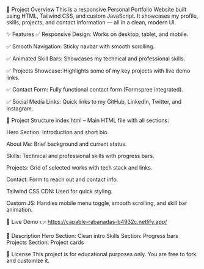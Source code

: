 📌 Project Overview
This is a responsive Personal Portfolio Website built using HTML, Tailwind CSS, and custom JavaScript.
It showcases my profile, skills, projects, and contact information — all in a clean, modern UI.

✨ Features
✅ Responsive Design: Works on desktop, tablet, and mobile.

✅ Smooth Navigation: Sticky navbar with smooth scrolling.

✅ Animated Skill Bars: Showcases my technical and professional skills.

✅ Projects Showcase: Highlights some of my key projects with live demo links.

✅ Contact Form: Fully functional contact form (Formspree integrated).

✅ Social Media Links: Quick links to my GitHub, LinkedIn, Twitter, and Instagram.

📂 Project Structure
index.html – Main HTML file with all sections:

Hero Section: Introduction and short bio.

About Me: Brief background and current status.

Skills: Technical and professional skills with progress bars.

Projects: Grid of selected works with tech stack and links.

Contact: Form to reach out and contact info.

Tailwind CSS CDN: Used for quick styling.

Custom JS: Handles mobile menu toggle, smooth scrolling, and skill bar animation.

🔗 Live Demo
👉 https://capable-rabanadas-b4932c.netlify.app/

📸 Description
Hero Section: Clean intro
Skills Section: Progress bars
Projects Section: Project cards

📄 License
This project is for educational purposes only.
You are free to fork and customize it.

